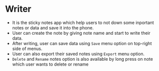 # Writer
- It is the sticky notes app which help users to not down some inportant notes or data and save it into the phone.
- User can create the note by giving note name and start to write their data.
- After writing, user can save data using `Save` menu option on top-right side of menus.
- User can also export their saved notes using `Export` menu option.
- `Delete` and `Rename` notes option is also available by long press on note which user wants to delete or rename